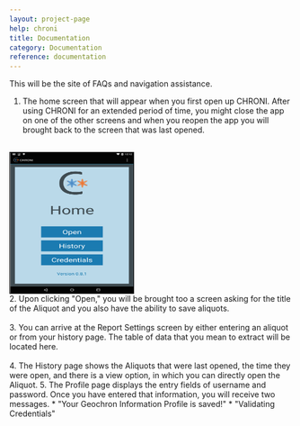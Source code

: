 ```yaml
---
layout: project-page
help: chroni
title: Documentation
category: Documentation
reference: documentation
---
```


This will be the site of FAQs and navigation assistance.

1. The home screen that will appear when you first open up CHRONI. After using CHRONI for an extended period of time, you might close the app on one of the other screens and when you reopen the app you will brought back to the screen that was last opened.
<br>
<a href="/assets/images/HomeScreen.png"><img src="/assets/images/HomeScreen.png" alt="Home Screen" align="center" style="width:220px;height:250px;border: solid black 1px;"/></a>
<br>
2. Upon clicking "Open," you will be brought too a screen asking for the title of the Aliquot and you also have the ability to save aliquots.
<br>
<!--<a href="/assets/images/Aliquot.png"><img src="/assets/images/Aliquot.png" alt="Aliquot" align="right" style="width:220px;height:250px;border: solid black 1px;"/></a>-->
<br>
3. You can arrive at the Report Settings screen by either entering an aliquot or from your history page. The table of data that you mean to extract will be located here.
<br>
<!--<img src="/assets/images/ReportSettings.png" alt="Report Settings" align="right" style="width:220px;height:250px;border: solid black 1px;"/>-->
<br>
4. The History page shows the Aliquots that were last opened, the time they were open, and there is a view option, in which you can directly open the Aliquot.
<!--<br>
<img src="/assets/images/History.png" alt="History" align="right" style="width:220px;height:250px;border: solid black 1px;"/>
<br>-->
5. The Profile page displays the entry fields of username and password. Once you have entered that information, you will receive two messages.
	* "Your Geochron Information Profile is saved!"
	* "Validating Credentials"
	<!--<br>
<img src="/assets/images/Profile.png" alt="Profile"  align="right" style="width:220px;height:250px;border: solid black 1px;"/>-->